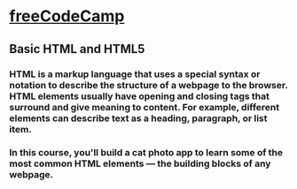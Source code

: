 # [freeCodeCamp](https://www.freecodecamp.org/learn/responsive-web-design/)

## Basic HTML and HTML5

### HTML is a markup language that uses a special syntax or notation to describe the structure of a webpage to the browser. HTML elements usually have opening and closing tags that surround and give meaning to content. For example, different elements can describe text as a heading, paragraph, or list item.

### In this course, you'll build a cat photo app to learn some of the most common HTML elements — the building blocks of any webpage.
